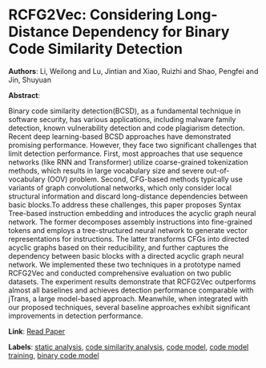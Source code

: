 # RCFG2Vec: Considering Long-Distance Dependency for Binary Code Similarity Detection

**Authors**: Li, Weilong and Lu, Jintian and Xiao, Ruizhi and Shao, Pengfei and Jin, Shuyuan

**Abstract**:

Binary code similarity detection(BCSD), as a fundamental technique in software security, has various applications, including malware family detection, known vulnerability detection and code plagiarism detection. Recent deep learning-based BCSD approaches have demonstrated promising performance. However, they face two significant challenges that limit detection performance. First, most approaches that use sequence networks (like RNN and Transformer) utilize coarse-grained tokenization methods, which results in large vocabulary size and severe out-of-vocabulary (OOV) problem. Second, CFG-based methods typically use variants of graph convolutional networks, which only consider local structural information and discard long-distance dependencies between basic blocks.To address these challenges, this paper proposes Syntax Tree-based instruction embedding and introduces the acyclic graph neural network. The former decomposes assembly instructions into fine-grained tokens and employs a tree-structured neural network to generate vector representations for instructions. The latter transforms CFGs into directed acyclic graphs based on their reducibility, and further captures the dependency between basic blocks with a directed acyclic graph neural network. We implemented these two techniques in a prototype named RCFG2Vec and conducted comprehensive evaluation on two public datasets. The experiment results demonstrate that RCFG2Vec outperforms almost all baselines and achieves detection performance comparable with jTrans, a large model-based approach. Meanwhile, when integrated with our proposed techniques, several baseline approaches exhibit significant improvements in detection performance.

**Link**: [Read Paper](https://doi.org/10.1145/3691620.3695070)

**Labels**: [static analysis](../../labels/static_analysis.md), [code similarity analysis](../../labels/code_similarity_analysis.md), [code model](../../labels/code_model.md), [code model training](../../labels/code_model_training.md), [binary code model](../../labels/binary_code_model.md)
